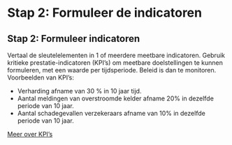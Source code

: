# Stap 2: Formuleer de indicatoren

## Stap 2: Formuleer indicatoren

Vertaal de sleutelelementen in 1 of meerdere meetbare indicatoren. Gebruik kritieke prestatie-indicatoren \(KPI’s\) om meetbare doelstellingen te kunnen formuleren, met een waarde per tijdsperiode. Beleid is dan te monitoren. Voorbeelden van KPI’s:

* Verharding afname van 30 % in 10 jaar tijd.
* Aantal meldingen van overstroomde kelder afname 20% in dezelfde periode van 10 jaar.
* Aantal schadegevallen verzekeraars afname van 10% in dezelfde periode van 10 jaar.

[Meer over KPI’s](key-prestatie-indicatoren-kpi.md)



